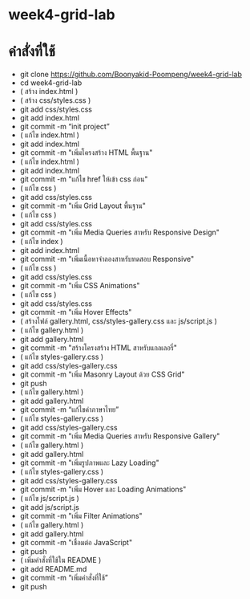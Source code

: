 # week4-grid-lab
# คำสั่งที่ใช้
- git clone https://github.com/Boonyakid-Poompeng/week4-grid-lab
- cd week4-grid-lab
- ( สร้าง index.html )
- ( สร้าง css/styles.css )
- git add css/styles.css
- git add index.html
- git commit -m “init project”
- ( แก้ไข index.html )
- git add index.html
- git commit -m "เพิ่มโครงสร้าง HTML พื้นฐาน"
- ( แก้ไข index.html )
- git add index.html
- git commit -m "แก้ไข href ให้เข้า css ก่อน"
- ( แก้ไข css )
- git add css/styles.css
- git commit -m "เพิ่ม Grid Layout พื้นฐาน"
- ( แก้ไข css )
- git add css/styles.css
- git commit -m "เพิ่ม Media Queries สาหรับ Responsive Design"
- ( แก้ไข index )
- git add index.html
- git commit -m "เพิ่มเนื้อหาจําลองสาหรับทดสอบ Responsive"
- ( แก้ไข css )
- git add css/styles.css
- git commit -m "เพิ่ม CSS Animations"
- ( แก้ไข css )
- git add css/styles.css
- git commit -m "เพิ่ม Hover Effects"
- ( สร้างไฟล์ gallery.html, css/styles-gallery.css และ js/script.js )
- ( แก้ไข gallery.html )
- git add gallery.html
- git commit -m "สร้างโครงสร้าง HTML สาหรับแกลเลอรี่"
- ( แก้ไข styles-gallery.css )
- git add css/styles-gallery.css 
- git commit -m "เพิ่ม Masonry Layout ด้วย CSS Grid"
- git push
- ( แก้ไข gallery.html )
- git add gallery.html
- git commit -m “แก้ไขคำภาษาไทย”
- ( แก้ไข styles-gallery.css )
- git add css/styles-gallery.css 
- git commit -m "เพิ่ม Media Queries สาหรับ Responsive Gallery"
- ( แก้ไข gallery.html )
- git add gallery.html
- git commit -m "เพิ่มรูปภาพและ Lazy Loading"
- ( แก้ไข styles-gallery.css )
- git add css/styles-gallery.css 
- git commit -m "เพิ่ม Hover และ Loading Animations"
- ( แก้ไข js/script.js )
- git add js/script.js
- git commit -m "เพิ่ม Filter Animations"
- ( แก้ไข gallery.html )
- git add gallery.html
- git commit -m "เชื่อมต่อ JavaScript"
- git push
- ( เพิ่มคำสั่งที่ใช้ใน README )
- git add README.md
- git commit -m “เพิ่มคำสั่งที่ใช้”
- git push